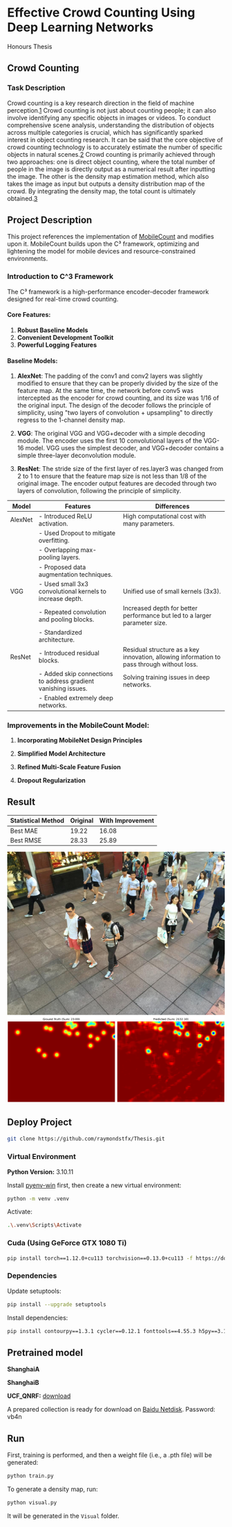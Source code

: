 # Effective Crowd Counting Using Deep Learning Networks
Honours Thesis

## Crowd Counting
### Task Description
Crowd counting is a key research direction in the field of machine perception.[1](https://arxiv.org/abs/2407.19491) Crowd counting is not just about counting people; it can also involve identifying any specific objects in images or videos. To conduct comprehensive scene analysis, understanding the distribution of objects across multiple categories is crucial, which has significantly sparked interest in object counting research. It can be said that the core objective of crowd counting technology is to accurately estimate the number of specific objects in natural scenes.[2](https://arxiv.org/abs/2403.05435) Crowd counting is primarily achieved through two approaches: one is direct object counting, where the total number of people in the image is directly output as a numerical result after inputting the image. The other is the density map estimation method, which also takes the image as input but outputs a density distribution map of the crowd. By integrating the density map, the total count is ultimately obtained.[3](https://link.springer.com/article/10.1007/s11554-023-01286-8)

## Project Description
This project references the implementation of [MobileCount](https://github.com/ChenyuGAO-CS/MobileCount) and modifies upon it.
MobileCount builds upon the C³ framework, optimizing and lightening the model for mobile devices and resource-constrained environments.
### Introduction to C^3 Framework
The C³ framework is a high-performance encoder-decoder framework designed for real-time crowd counting.
#### Core Features:
1. **Robust Baseline Models**
2. **Convenient Development Toolkit**
3. **Powerful Logging Features**

#### Baseline Models:
1. **AlexNet**: The padding of the conv1 and conv2 layers was slightly modified to ensure that they can be properly divided by the size of the feature map. At the same time, the network before conv5 was intercepted as the encoder for crowd counting, and its size was 1/16 of the original input. The design of the decoder follows the principle of simplicity, using "two layers of convolution + upsampling" to directly regress to the 1-channel density map.

2. **VGG**: The original VGG and VGG+decoder with a simple decoding module. The encoder uses the first 10 convolutional layers of the VGG-16 model. VGG uses the simplest decoder, and VGG+decoder contains a simple three-layer deconvolution module.

3. **ResNet**: The stride size of the first layer of res.layer3 was changed from 2 to 1 to ensure that the feature map size is not less than 1/8 of the original image. The encoder output features are decoded through two layers of convolution, following the principle of simplicity.

| Model    | Features                                                                | Differences                                                                                       |
|----------|-------------------------------------------------------------------------|---------------------------------------------------------------------------------------------------|
| AlexNet  | - Introduced ReLU activation.                                           | High computational cost with many parameters.                                                     |
|          | - Used Dropout to mitigate overfitting.                                 |                                                                                                   |
|          | - Overlapping max-pooling layers.                                       |                                                                                                   |
|          | - Proposed data augmentation techniques.                                |                                                                                                   |
| VGG      | - Used small 3x3 convolutional kernels to increase depth.               | Unified use of small kernels (3x3).                                                               |
|          | - Repeated convolution and pooling blocks.                              | Increased depth for better performance but led to a larger parameter size.                        |
|          | - Standardized architecture.                                            |                                                                                                   |
| ResNet   | - Introduced residual blocks.                                           | Residual structure as a key innovation, allowing information to pass through without loss.        |
|          | - Added skip connections to address gradient vanishing issues.          | Solving training issues in deep networks.                                                         |
|          | - Enabled extremely deep networks.                                      |                                                                                                   |

### Improvements in the MobileCount Model:

1. **Incorporating MobileNet Design Principles**
   
3. **Simplified Model Architecture**

4. **Refined Multi-Scale Feature Fusion**
   
5. **Dropout Regularization**

## Result
| Statistical Method | Original                       | With Improvement          |
|--------------------|--------------------------------|---------------------------|
| Best MAE           | 19.22                          | 16.08                     |
| Best RMSE          | 28.33                          | 25.89                     |


![Original Picture](pictures/IMG_1.jpg)
![Heat Map](pictures/Compare1.png)

## Deploy Project
```bash
git clone https://github.com/raymondstfx/Thesis.git
```

### Virtual Environment
**Python Version:** 3.10.11

Install [pyenv-win](https://github.com/pyenv-win/pyenv-win) first, then create a new virtual environment:
```bash
python -m venv .venv
```
Activate:
```bash
.\.venv\Scripts\Activate
```

### Cuda (Using GeForce GTX 1080 Ti)
```bash
pip install torch==1.12.0+cu113 torchvision==0.13.0+cu113 -f https://download.pytorch.org/whl/torch_stable.html
```

### Dependencies
Update setuptools:
```bash
pip install --upgrade setuptools
```
Install dependencies:
```bash
pip install contourpy==1.3.1 cycler==0.12.1 fonttools==4.55.3 h5py==3.12.1 kiwisolver==1.4.8 matplotlib==3.10.0 numpy==1.26.4 opencv-python==4.10.0.84 packaging==24.2 pyparsing==3.2.1 python-dateutil==2.9.0.post0 six==1.17.0
```
## Pretrained model
**ShanghaiA**

**ShanghaiB**

**UCF_QNRF:** [download](https://www.crcv.ucf.edu/data/ucf-qnrf/)

A prepared collection is ready for download on [Baidu Netdisk](https://pan.baidu.com/s/1g2-w97B7YuqOHCR2dNBunw). Password: vb4n 

## Run
First, training is performed, and then a weight file (i.e., a .pth file) will be generated:
```bash
python train.py
```

To generate a density map, run:
```bash
python visual.py
```
It will be generated in the `Visual` folder.

